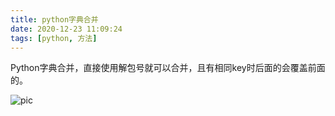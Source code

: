 ```yaml
---
title: python字典合并
date: 2020-12-23 11:09:24
tags: [python, 方法]
---
```

Python字典合并，直接使用解包号就可以合并，且有相同key时后面的会覆盖前面的。

![pic](2020-12-22_15-17.png)
